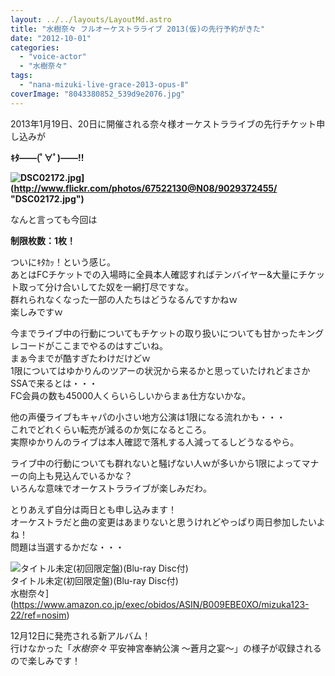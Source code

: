 ```yaml
---
layout: ../../layouts/LayoutMd.astro
title: "水樹奈々 フルオーケストラライブ 2013(仮)の先行予約がきた"
date: "2012-10-01"
categories: 
  - "voice-actor"
  - "水樹奈々"
tags: 
  - "nana-mizuki-live-grace-2013-opus-Ⅱ"
coverImage: "8043380852_539d9e2076.jpg"
---
```


2013年1月19日、20日に開催される奈々様オーケストラライブの先行チケット申し込みが

**ｷﾀ――(ﾟ∀ﾟ)――!!**

**![DSC02172.jpg](/archive/images/9029372455_f04ec914e2.jpg)](http://www.flickr.com/photos/67522130@N08/9029372455/ "DSC02172.jpg")**

なんと言っても今回は

**制限枚数：1枚！**

ついにｷﾀｶｯ！という感じ。  
あとはFCチケットでの入場時に全員本人確認すればテンバイヤー&大量にチケット取って分け合いしてた奴を一網打尽ですな。  
群れられなくなった一部の人たちはどうなるんですかねｗ  
楽しみですｗ

今までライブ中の行動についてもチケットの取り扱いについても甘かったキングレコードがここまでやるのはすごいね。  
まぁ今までが酷すぎたわけだけどｗ  
1限についてはゆかりんのツアーの状況から来るかと思っていたけれどまさかSSAで来るとは・・・  
FC会員の数も45000人くらいらしいからまぁ仕方ないかな。

他の声優ライブもキャパの小さい地方公演は1限になる流れかも・・・  
これでどれくらい転売が減るのか気になるところ。  
実際ゆかりんのライブは本人確認で落札する人減ってるしどうなるやら。

ライブ中の行動についても群れないと騒げない人ｗが多いから1限によってマナーの向上も見込んでいるかな？  
いろんな意味でオーケストラライブが楽しみだわ。

とりあえず自分は両日とも申し込みます！  
オーケストラだと曲の変更はあまりないと思うけれどやっぱり両日参加したいよね！  
問題は当選するかだな・・・

![タイトル未定(初回限定盤)(Blu-ray Disc付)](/archive/images/no-image-avail-tny.gif)  
タイトル未定(初回限定盤)(Blu-ray Disc付)  
水樹奈々](https://www.amazon.co.jp/exec/obidos/ASIN/B009EBE0XO/mizuka123-22/ref=nosim)

  
12月12日に発売される新アルバム！  
行けなかった「_水樹奈々_ 平安神宮奉納公演 ～蒼月之宴～」の様子が収録されるので楽しみです！
